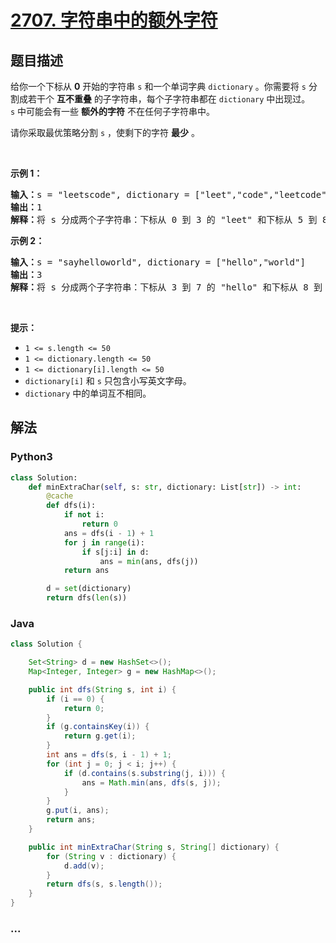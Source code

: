 # [2707. 字符串中的额外字符](https://leetcode-cn.com/problems/extra-characters-in-a-string)

## 题目描述

<!-- 这里写题目描述 -->

<p>给你一个下标从 <strong>0</strong>&nbsp;开始的字符串&nbsp;<code>s</code>&nbsp;和一个单词字典&nbsp;<code>dictionary</code>&nbsp;。你需要将&nbsp;<code>s</code>&nbsp;分割成若干个 <strong>互不重叠</strong>&nbsp;的子字符串，每个子字符串都在&nbsp;<code>dictionary</code>&nbsp;中出现过。<code>s</code>&nbsp;中可能会有一些&nbsp;<strong>额外的字符</strong>&nbsp;不在任何子字符串中。</p>

<p>请你采取最优策略分割 <code>s</code>&nbsp;，使剩下的字符 <strong>最少</strong>&nbsp;。</p>

<p>&nbsp;</p>

<p><strong>示例 1：</strong></p>

<pre><b>输入：</b>s = "leetscode", dictionary = ["leet","code","leetcode"]
<b>输出：</b>1
<b>解释：</b>将 s 分成两个子字符串：下标从 0 到 3 的 "leet" 和下标从 5 到 8 的 "code" 。只有 1 个字符没有使用（下标为 4），所以我们返回 1 。
</pre>

<p><strong>示例 2：</strong></p>

<pre><b>输入：</b>s = "sayhelloworld", dictionary = ["hello","world"]
<b>输出：</b>3
<b>解释：</b>将 s 分成两个子字符串：下标从 3 到 7 的 "hello" 和下标从 8 到 12 的 "world" 。下标为 0 ，1 和 2 的字符没有使用，所以我们返回 3 。
</pre>

<p>&nbsp;</p>

<p><strong>提示：</strong></p>

<ul>
	<li><code>1 &lt;= s.length &lt;= 50</code></li>
	<li><code>1 &lt;= dictionary.length &lt;= 50</code></li>
	<li><code>1 &lt;= dictionary[i].length &lt;= 50</code></li>
	<li><code>dictionary[i]</code>&nbsp;和&nbsp;<code>s</code>&nbsp;只包含小写英文字母。</li>
	<li><code>dictionary</code>&nbsp;中的单词互不相同。</li>
</ul>


## 解法

<!-- 这里可写通用的实现逻辑 -->

<!-- tabs:start -->

### **Python3**

<!-- 这里可写当前语言的特殊实现逻辑 -->

```python
class Solution:
    def minExtraChar(self, s: str, dictionary: List[str]) -> int:
        @cache
        def dfs(i):
            if not i:
                return 0
            ans = dfs(i - 1) + 1
            for j in range(i):
                if s[j:i] in d:
                    ans = min(ans, dfs(j))
            return ans

        d = set(dictionary)
        return dfs(len(s))
```

### **Java**

<!-- 这里可写当前语言的特殊实现逻辑 -->

```java
class Solution {

    Set<String> d = new HashSet<>();
    Map<Integer, Integer> g = new HashMap<>();

    public int dfs(String s, int i) {
        if (i == 0) {
            return 0;
        }
        if (g.containsKey(i)) {
            return g.get(i);
        }
        int ans = dfs(s, i - 1) + 1;
        for (int j = 0; j < i; j++) {
            if (d.contains(s.substring(j, i))) {
                ans = Math.min(ans, dfs(s, j));
            }
        }
        g.put(i, ans);
        return ans;
    }

    public int minExtraChar(String s, String[] dictionary) {
        for (String v : dictionary) {
            d.add(v);
        }
        return dfs(s, s.length());
    }
}
```

### **...**

```

```

<!-- tabs:end -->
